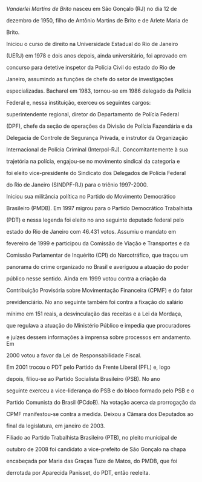 

*Vanderlei Martins de Brito* nasceu em São Gonçalo (RJ) no dia 12 de

dezembro de 1950, filho de Antônio Martins de Brito e de Arlete Maria de

Brito.



Iniciou o curso de direito na Universidade Estadual do Rio de Janeiro

(UERJ) em 1978 e dois anos depois, ainda universitário, foi aprovado em

concurso para detetive inspetor da Polícia Civil do estado do Rio de

Janeiro, assumindo as funções de chefe do setor de investigações

especializadas. Bacharel em 1983, tornou-se em 1986 delegado da Polícia

Federal e, nessa instituição, exerceu os seguintes cargos:

superintendente regional, diretor do Departamento de Polícia Federal

(DPF), chefe da seção de operações da Divisão de Polícia Fazendária e da

Delegacia de Controle de Segurança Privada, e instrutor da Organização

Internacional de Polícia Criminal (Interpol-RJ). Concomitantemente à sua

trajetória na polícia, engajou-se no movimento sindical da categoria e

foi eleito vice-presidente do Sindicato dos Delegados de Polícia Federal

do Rio de Janeiro (SINDPF-RJ) para o triênio 1997-2000.



Iniciou sua militância política no Partido do Movimento Democrático

Brasileiro (PMDB). Em 1997 migrou para o Partido Democrático Trabalhista

(PDT) e nessa legenda foi eleito no ano seguinte deputado federal pelo

estado do Rio de Janeiro com 46.431 votos. Assumiu o mandato em

fevereiro de 1999 e participou da Comissão de Viação e Transportes e da

Comissão Parlamentar de Inquérito (CPI) do Narcotráfico, que traçou um

panorama do crime organizado no Brasil e averiguou a atuação do poder

público nesse sentido. Ainda em 1999 votou contra a criação da

Contribuição Provisória sobre Movimentação Financeira (CPMF) e do fator

previdenciário. No ano seguinte também foi contra a fixação do salário

mínimo em 151 reais, a desvinculação das receitas e a Lei da Mordaça,

que regulava a atuação do Ministério Público e impedia que procuradores

e juízes dessem informações à imprensa sobre processos em andamento. Em

2000 votou a favor da Lei de Responsabilidade Fiscal.



Em 2001 trocou o PDT pelo Partido da Frente Liberal (PFL) e, logo

depois, filiou-se ao Partido Socialista Brasileiro (PSB). No ano

seguinte exerceu a vice-liderança do PSB e do bloco formado pelo PSB e o

Partido Comunista do Brasil (PCdoB). Na votação acerca da prorrogação da

CPMF manifestou-se contra a medida. Deixou a Câmara dos Deputados ao

final da legislatura, em janeiro de 2003.



Filiado ao Partido Trabalhista Brasileiro (PTB), no pleito municipal de

outubro de 2008 foi candidato a vice-prefeito de São Gonçalo na chapa

encabeçada por Maria das Graças Tuze de Matos, do PMDB, que foi

derrotada por Aparecida Panisset, do PDT, então reeleita.



